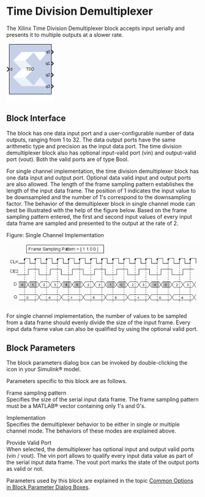 # Time Division Demultiplexer

The Xilinx Time Division Demultiplexer block accepts input serially and
presents it to multiple outputs at a slower rate.

![](./Images/block.png)

## Block Interface

The block has one data input port and a user-configurable number of data
outputs, ranging from 1 to 32. The data output ports have the same
arithmetic type and precision as the input data port. The time division
demultiplexer block also has optional input-valid port (vin) and
output-valid port (vout). Both the valid ports are of type Bool.

For single channel implementation, the time division demultiplexer block
has one data input and output port. Optional data valid input and output
ports are also allowed. The length of the frame sampling pattern
establishes the length of the input data frame. The position of 1
indicates the input value to be downsampled and the number of 1's
correspond to the downsampling factor. The behavior of the demultiplexer
block in single channel mode can best be illustrated with the help of
the figure below. Based on the frame sampling pattern entered, the first
and second input values of every input data frame are sampled and
presented to the output at the rate of 2.

Figure: Single Channel Implementation

  
![](./Images/vlc1538085504421.png)  

For single channel implementation, the number of values to be sampled
from a data frame should evenly divide the size of the input frame.
Every input data frame value can also be qualified by using the optional
valid port.

## Block Parameters

The block parameters dialog box can be invoked by double-clicking the
icon in your Simulink® model.

Parameters specific to this block are as follows.

Frame sampling pattern  
Specifies the size of the serial input data frame. The frame sampling
pattern must be a MATLAB® vector containing only 1's and 0's.

Implementation  
Specifies the demultiplexer behavior to be either in single or multiple
channel mode. The behaviors of these modes are explained above.

Provide Valid Port  
When selected, the demultiplexer has optional input and output valid
ports (vin / vout). The vin port allows to qualify every input data
value as part of the serial input data frame. The vout port marks the
state of the output ports as valid or not.

Parameters used by this block are explained in the topic [Common Options
in Block Parameter Dialog
Boxes](common-options-in-block-parameter-dialog-boxes-aa1032308.html).
